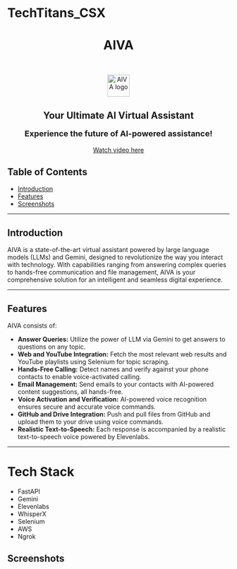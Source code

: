 # TechTitans_CSX



<h1 align="center"> AIVA </h1> <br>
<p align="center">
  <a href="https://aiva.vercel.app/">
    <img alt="AIVA logo" title="AIVA" src="[https://example.com/aiva-logo.png](https://i.imgur.com/VG4sWpm.jpeg)" width="50">
  </a>
</p>

<h2 align="center">Your Ultimate AI Virtual Assistant</h2>

<p align="center" style="font-size: 18px;">
  <b>Experience the future of AI-powered assistance!</b>
</p>

<p align="center">
  <a href="https://drive.google.com/drive/folders/1XYZ1234abcdEFGH5678ijklMNO9PQR?usp=sharing">
    Watch video here
  </a>
</p>

<!-- START doctoc generated TOC please keep comment here to allow auto update -->
<!-- DON'T EDIT THIS SECTION, INSTEAD RE-RUN doctoc TO UPDATE -->
## Table of Contents

- [Introduction](#introduction)
- [Features](#features)
- [Screenshots](#screenshots)

<!-- END doctoc generated TOC please keep comment here to allow auto update -->
<hr />

## Introduction

AIVA is a state-of-the-art virtual assistant powered by large language models (LLMs) and Gemini, designed to revolutionize the way you interact with technology. With capabilities ranging from answering complex queries to hands-free communication and file management, AIVA is your comprehensive solution for an intelligent and seamless digital experience.

<hr />

## Features

AIVA consists of:

* **Answer Queries:** Utilize the power of LLM via Gemini to get answers to questions on any topic.
* **Web and YouTube Integration:** Fetch the most relevant web results and YouTube playlists using Selenium for topic scraping.
* **Hands-Free Calling:** Detect names and verify against your phone contacts to enable voice-activated calling.
* **Email Management:** Send emails to your contacts with AI-powered content suggestions, all hands-free.
* **Voice Activation and Verification:** AI-powered voice recognition ensures secure and accurate voice commands.
* **GitHub and Drive Integration:** Push and pull files from GitHub and upload them to your drive using voice commands.
* **Realistic Text-to-Speech:** Each response is accompanied by a realistic text-to-speech voice powered by Elevenlabs.

<hr />

# Tech Stack
<ul>
  <li>FastAPI</li>
<li>Gemini</li>
<li>Elevenlabs</li>
<li>WhisperX</li>
<li>Selenium</li>
<li>AWS</li>
<li>Ngrok</li>
</ul>

## Screenshots
<!--
### Web
<p>
[![Video of working](https://example.com/aiva-demo-video.png)](https://www.youtube.com/watch?v=example-video)

![image](https://example.com/aiva-screenshot1.png)

![image](https://example.com/aiva-screenshot2.png)

![image](https://example.com/aiva-screenshot3.png)
</p>
<hr/>

### App

**The app is available for both iOS and Android.**

<p float="left">
  <img src="https://example.com/aiva-app-screenshot1.jpg" width="400" padding="2"/>
  <img src="https://example.com/aiva-app-screenshot2.jpg" width="400" padding="2"/>
</p>
<p float="left">
  <img src="https://example.com/aiva-app-screenshot3.jpg" width="400" padding="2"/>
  <img src="https://example.com/aiva-app-screenshot4.jpg" width="400" padding="2"/>
</p>
<p float="left">
  <img src="https://example.com/aiva-app-screenshot5.jpg" width="400" padding="2"/>
  <img src="https://example.com/aiva-app-screenshot6.jpg" width="400" padding="2"/>
</p>
<p float="left">
  <img src="https://example.com/aiva-app-screenshot7.jpg" width="400" padding="2"/>
  <img src="https://example.com/aiva-app-screenshot8.jpg" width="400" padding="2"/>
</p>
<p float="left">
  <img src="https://example.com/aiva-app-screenshot9.jpg" width="400" padding="2"/>
  <img src="https://example.com/aiva-app-screenshot10.jpg" width="400" padding="2"/>
</p>
<p float="left">
  <img src="https://example.com/aiva-app-screenshot11.jpg" width="400" padding="2"/>
</p> -->

